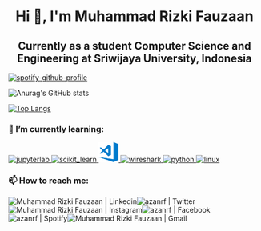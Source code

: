 <h1 align="center">Hi 👋, I'm Muhammad Rizki Fauzaan</h1>
<h2 align="center">Currently as a student Computer Science and Engineering at Sriwijaya University, Indonesia</h2>

[![spotify-github-profile](https://spotify-github-profile.vercel.app/api/view?uid=azanrf&cover_image=true&theme=novatorem)](https://spotify-github-profile.vercel.app/api/view?uid=azanrf&redirect=true)

![Anurag's GitHub stats](https://github-readme-stats.vercel.app/api?username=azanrf&show_icons=true&theme=tokyonight&count_private=true)

[![Top Langs](https://github-readme-stats.vercel.app/api/top-langs/?username=azanrf&layout=compact&theme=tokyonight)](https://github.com/azanrf/github-readme-stats)

### 🌱 I’m currently learning:</h2>
<p align="left"> 
  <a href="https://jupyter.org/" target="_blank"> <img src="https://upload.wikimedia.org/wikipedia/commons/3/38/Jupyter_logo.svg" alt="jupyterlab" width="40" height="40"/> </a>
  <a href="https://scikit-learn.org/" target="_blank"> <img src="https://upload.wikimedia.org/wikipedia/commons/0/05/Scikit_learn_logo_small.svg" alt="scikit_learn" width="40" height="40"/> </a>
  <a href="https://code.visualstudio.com" target="_blank"> <img src="https://raw.githubusercontent.com/github/explore/80688e429a7d4ef2fca1e82350fe8e3517d3494d/topics/visual-studio-code/visual-studio-code.png" alt="visualstudio" width="40" height="40"/> </a>
  <a href="https://www.wireshark.org/" target="_blank"> <img src="https://upload.wikimedia.org/wikipedia/commons/d/df/Wireshark_icon.svg" alt="wireshark" width="40" height="40"/> </a>
  <a href="https://www.python.org" target="_blank"> <img src="https://www.vectorlogo.zone/logos/python/python-icon.svg" alt="python" width="40" height="40"/> </a> 
  <a href="https://www.linux.org/" target="_blank"> <img src="https://www.vectorlogo.zone/logos/linux/linux-icon.svg" alt="linux" width="40" height="40"/> </a>
</p>

### 📫 How to reach me:
<p align="left"> 
  <a href="https://www.linkedin.com/in/muhammad-rizki-fauzaan-a32a94176/" target="_blank"><img align="left" alt="Muhammad Rizki Fauzaan | Linkedin" src="https://img.shields.io/badge/LinkedIn-%230077B5.svg?&style=flat-square&logo=linkedin&logoColor=white"/></a>
  <a href="https://twitter.com/azanrf" target="_blank" target="_blank"><img align="left" alt="azanrf | Twitter" src="https://img.shields.io/badge/Twitter-%231877F2.svg?&style=flat-square&logo=twitter&logoColor=white"/></a>
  <a href="https://www.instagram.com/rizki.fauzaan/" target="_blank"><img align="left" alt="Muhammad Rizki Fauzaan | Instagram" src="https://img.shields.io/badge/Instagram-%23E4405F.svg?&style=flat-square&logo=instagram&logoColor=white" alt="Instagram"/></a>
  <a href="https://www.facebook.com/azanrf" target="_blank"><img align="left" alt="azanrf | Facebook" src="https://img.shields.io/badge/Facebook-%231877F2.svg?&style=flat-square&logo=facebook&logoColor=white" alt="Facebook"/></a>
  <a href="https://open.spotify.com/user/azanrf" target="_blank"><img align="left" alt="azanrf | Spotify" src="https://img.shields.io/badge/Spotify-%231ED760.svg?&style=flat-square&logo=spotify&logoColor=white" alt="Spotify"></a>
  <a href="mailto:rizkifauzaan08@gmail.com" target="_blank"><img align="left" alt="Muhammad Rizki Fauzaan | Gmail" src="https://img.shields.io/badge/-rizkifauzaan08@gmail.com-D14836?style=flat-square&logo=Gmail&logoColor=white"/></a>
</p>
